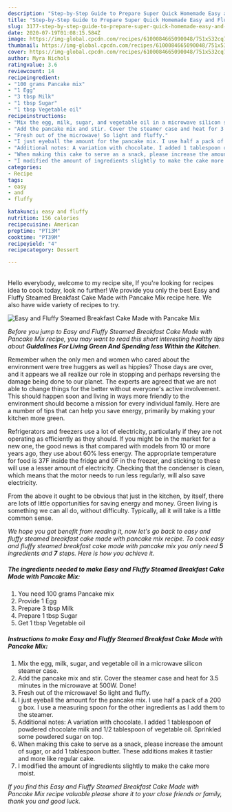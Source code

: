 ```yaml
---
description: "Step-by-Step Guide to Prepare Super Quick Homemade Easy and Fluffy Steamed Breakfast Cake Made with Pancake Mix"
title: "Step-by-Step Guide to Prepare Super Quick Homemade Easy and Fluffy Steamed Breakfast Cake Made with Pancake Mix"
slug: 3177-step-by-step-guide-to-prepare-super-quick-homemade-easy-and-fluffy-steamed-breakfast-cake-made-with-pancake-mix
date: 2020-07-19T01:08:15.584Z
image: https://img-global.cpcdn.com/recipes/6100084665090048/751x532cq70/easy-and-fluffy-steamed-breakfast-cake-made-with-pancake-mix-recipe-main-photo.jpg
thumbnail: https://img-global.cpcdn.com/recipes/6100084665090048/751x532cq70/easy-and-fluffy-steamed-breakfast-cake-made-with-pancake-mix-recipe-main-photo.jpg
cover: https://img-global.cpcdn.com/recipes/6100084665090048/751x532cq70/easy-and-fluffy-steamed-breakfast-cake-made-with-pancake-mix-recipe-main-photo.jpg
author: Myra Nichols
ratingvalue: 3.6
reviewcount: 14
recipeingredient:
- "100 grams Pancake mix"
- "1 Egg"
- "3 tbsp Milk"
- "1 tbsp Sugar"
- "1 tbsp Vegetable oil"
recipeinstructions:
- "Mix the egg, milk, sugar, and vegetable oil in a microwave silicon steamer case."
- "Add the pancake mix and stir. Cover the steamer case and heat for 3.5 minutes in the microwave at 500W. Done!"
- "Fresh out of the microwave! So light and fluffy."
- "I just eyeball the amount for the pancake mix. I use half a pack of a 200 g box. I use a measuring spoon for the other ingredients as I add them to the steamer."
- "Additional notes: A variation with chocolate. I added 1 tablespoon of powdered chocolate milk and 1/2 tablespoon of vegetable oil. Sprinkled some powdered sugar on top."
- "When making this cake to serve as a snack, please increase the amount of sugar, or add 1 tablespoon butter. These additions makes it tastier and more like regular cake."
- "I modified the amount of ingredients slightly to make the cake more moist."
categories:
- Recipe
tags:
- easy
- and
- fluffy

katakunci: easy and fluffy 
nutrition: 156 calories
recipecuisine: American
preptime: "PT13M"
cooktime: "PT39M"
recipeyield: "4"
recipecategory: Dessert

---
```

<br>
Hello everybody, welcome to my recipe site, If you're looking for recipes idea to cook today, look no further! We provide you only the best Easy and Fluffy Steamed Breakfast Cake Made with Pancake Mix recipe here. We also have wide variety of recipes to try.
<br>


![Easy and Fluffy Steamed Breakfast Cake Made with Pancake Mix](https://img-global.cpcdn.com/recipes/6100084665090048/751x532cq70/easy-and-fluffy-steamed-breakfast-cake-made-with-pancake-mix-recipe-main-photo.jpg)

<i>Before you jump to Easy and Fluffy Steamed Breakfast Cake Made with Pancake Mix recipe, you may want to read this short interesting healthy tips about 
<strong>Guidelines For Living Green And Spending less Within the Kitchen</strong>.</i>
</br>

Remember when the only men and women who cared about the environment were tree huggers as well as hippies? Those days are over, and it appears we all realize our role in stopping and perhaps reversing the damage being done to our planet. The experts are agreed that we are not able to change things for the better without everyone's active involvement. This should happen soon and living in ways more friendly to the environment should become a mission for every individual family. Here are a number of tips that can help you save energy, primarily by making your kitchen more green.

Refrigerators and freezers use a lot of electricity, particularly if they are not operating as efficiently as they should. If you might be in the market for a new one, the good news is that compared with models from 10 or more years ago, they use about 60% less energy. The appropriate temperature for food is 37F inside the fridge and 0F in the freezer, and sticking to these will use a lesser amount of electricity. Checking that the condenser is clean, which means that the motor needs to run less regularly, will also save electricity.

From the above it ought to be obvious that just in the kitchen, by itself, there are lots of little opportunities for saving energy and money. Green living is something we can all do, without difficulty. Typically, all it will take is a little common sense.


<i>We hope you got benefit from reading it, now let's go back to easy and fluffy steamed breakfast cake made with pancake mix recipe. To cook easy and fluffy steamed breakfast cake made with pancake mix you only need <strong>5</strong> ingredients and <strong>7</strong> steps. Here is how you achieve it.
</i>

##### The ingredients needed to make Easy and Fluffy Steamed Breakfast Cake Made with Pancake Mix:

1. You need 100 grams Pancake mix
1. Provide 1 Egg
1. Prepare 3 tbsp Milk
1. Prepare 1 tbsp Sugar
1. Get 1 tbsp Vegetable oil


##### Instructions to make Easy and Fluffy Steamed Breakfast Cake Made with Pancake Mix:

1. Mix the egg, milk, sugar, and vegetable oil in a microwave silicon steamer case.
1. Add the pancake mix and stir. Cover the steamer case and heat for 3.5 minutes in the microwave at 500W. Done!
1. Fresh out of the microwave! So light and fluffy.
1. I just eyeball the amount for the pancake mix. I use half a pack of a 200 g box. I use a measuring spoon for the other ingredients as I add them to the steamer.
1. Additional notes: A variation with chocolate. I added 1 tablespoon of powdered chocolate milk and 1/2 tablespoon of vegetable oil. Sprinkled some powdered sugar on top.
1. When making this cake to serve as a snack, please increase the amount of sugar, or add 1 tablespoon butter. These additions makes it tastier and more like regular cake.
1. I modified the amount of ingredients slightly to make the cake more moist.


<i>If you find this Easy and Fluffy Steamed Breakfast Cake Made with Pancake Mix recipe valuable please share it to your close friends or family, thank you and good luck.</i>
